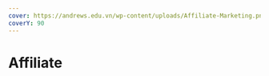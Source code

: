 ```yaml
---
cover: https://andrews.edu.vn/wp-content/uploads/Affiliate-Marketing.png
coverY: 90
---
```


# Affiliate

